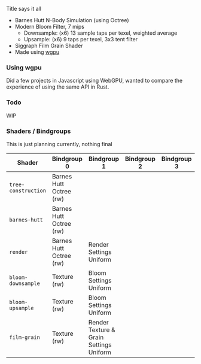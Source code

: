 Title says it all

- Barnes Hutt N-Body Simulation (using Octree)
- Modern Bloom Filter, 7 mips
  - Downsample: (x6) 13 sample taps per texel, weighted average
  - Upsample: (x6) 9 taps per texel, 3x3 tent filter
- Siggraph Film Grain Shader
- Made using [wgpu](https://github.com/gfx-rs/wgpu)

### Using wgpu

Did a few projects in Javascript using WebGPU, wanted to compare the experience of using the same API in Rust.

### Todo
WIP

### Shaders / Bindgroups
This is just planning currently, nothing final

| Shader | Bindgroup 0| Bindgroup 1 | Bindgroup 2 | Bindgroup 3 |
| - | - | - | - | - |
| `tree-construction` | Barnes Hutt Octree (rw) | | | |
| `barnes-hutt` | Barnes Hutt Octree (rw) |
| `render` |Barnes Hutt Octree (rw) | Render Settings Uniform| | |
| `bloom-downsample` | Texture (rw) | Bloom Settings Uniform |  | |
| `bloom-upsample` | Texture (rw) | Bloom Settings Uniform | | |
| `film-grain` | Texture (rw) | Render Texture & Grain Settings Uniform | | |



  